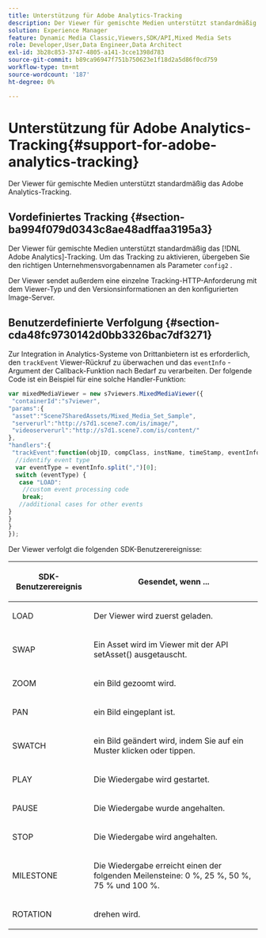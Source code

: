 ```yaml
---
title: Unterstützung für Adobe Analytics-Tracking
description: Der Viewer für gemischte Medien unterstützt standardmäßig das Adobe Analytics-Tracking.
solution: Experience Manager
feature: Dynamic Media Classic,Viewers,SDK/API,Mixed Media Sets
role: Developer,User,Data Engineer,Data Architect
exl-id: 3b28c853-3747-4805-a141-3cce1398d783
source-git-commit: b89ca96947f751b750623e1f18d2a5d86f0cd759
workflow-type: tm+mt
source-wordcount: '187'
ht-degree: 0%

---
```


# Unterstützung für Adobe Analytics-Tracking{#support-for-adobe-analytics-tracking}

Der Viewer für gemischte Medien unterstützt standardmäßig das Adobe Analytics-Tracking.

## Vordefiniertes Tracking {#section-ba994f079d0343c8ae48adffaa3195a3}

Der Viewer für gemischte Medien unterstützt standardmäßig das [!DNL Adobe Analytics]-Tracking. Um das Tracking zu aktivieren, übergeben Sie den richtigen Unternehmensvorgabennamen als Parameter `config2` .

Der Viewer sendet außerdem eine einzelne Tracking-HTTP-Anforderung mit dem Viewer-Typ und den Versionsinformationen an den konfigurierten Image-Server.

## Benutzerdefinierte Verfolgung {#section-cda48fc9730142d0bb3326bac7df3271}

Zur Integration in Analytics-Systeme von Drittanbietern ist es erforderlich, den `trackEvent` Viewer-Rückruf zu überwachen und das `eventInfo` -Argument der Callback-Funktion nach Bedarf zu verarbeiten. Der folgende Code ist ein Beispiel für eine solche Handler-Funktion:

```javascript {.line-numbers}
var mixedMediaViewer = new s7viewers.MixedMediaViewer({ 
 "containerId":"s7viewer", 
"params":{ 
 "asset":"Scene7SharedAssets/Mixed_Media_Set_Sample", 
 "serverurl":"http://s7d1.scene7.com/is/image/", 
 "videoserverurl":"http://s7d1.scene7.com/is/content/" 
}, 
"handlers":{ 
 "trackEvent":function(objID, compClass, instName, timeStamp, eventInfo) { 
  //identify event type 
  var eventType = eventInfo.split(",")[0]; 
  switch (eventType) { 
   case "LOAD": 
    //custom event processing code 
    break; 
   //additional cases for other events 
} 
} 
} 
});
```

Der Viewer verfolgt die folgenden SDK-Benutzerereignisse:

<table id="table_5D090E6614974D968E1A93B5727D859C"> 
 <thead> 
  <tr> 
   <th colname="col1" class="entry"> <p>SDK-Benutzerereignis </p> </th> 
   <th colname="col2" class="entry"> <p>Gesendet, wenn ... </p> </th> 
  </tr> 
 </thead>
 <tbody> 
  <tr> 
   <td colname="col1"> <p> <span class="codeph"> LOAD </span> </p> </td> 
   <td colname="col2"> <p>Der Viewer wird zuerst geladen. </p> </td> 
  </tr> 
  <tr> 
   <td colname="col1"> <p> <span class="codeph"> SWAP </span> </p> </td> 
   <td colname="col2"> <p>Ein Asset wird im Viewer mit der API <span class="codeph"> setAsset() </span> ausgetauscht. </p> </td> 
  </tr> 
  <tr> 
   <td colname="col1"> <p> <span class="codeph"> ZOOM </span> </p> </td> 
   <td colname="col2"> <p>ein Bild gezoomt wird. </p> </td> 
  </tr> 
  <tr> 
   <td colname="col1"> <p> <span class="codeph"> PAN </span> </p> </td> 
   <td colname="col2"> <p>ein Bild eingeplant ist. </p> </td> 
  </tr> 
  <tr> 
   <td colname="col1"> <p> <span class="codeph"> SWATCH </span> </p> </td> 
   <td colname="col2"> <p> ein Bild geändert wird, indem Sie auf ein Muster klicken oder tippen. </p> </td> 
  </tr> 
  <tr> 
   <td colname="col1"> <p> <span class="codeph"> PLAY </span> </p> </td> 
   <td colname="col2"> <p>Die Wiedergabe wird gestartet. </p> </td> 
  </tr> 
  <tr> 
   <td colname="col1"> <p> <span class="codeph"> PAUSE </span> </p> </td> 
   <td colname="col2"> <p>Die Wiedergabe wurde angehalten. </p> </td> 
  </tr> 
  <tr> 
   <td colname="col1"> <p> <span class="codeph"> STOP </span> </p> </td> 
   <td colname="col2"> <p>Die Wiedergabe wird angehalten. </p> </td> 
  </tr> 
  <tr> 
   <td colname="col1"> <p> <span class="codeph"> MILESTONE </span> </p> </td> 
   <td colname="col2"> <p>Die Wiedergabe erreicht einen der folgenden Meilensteine: 0 %, 25 %, 50 %, 75 % und 100 %. </p> </td> 
  </tr> 
  <tr> 
   <td colname="col1"> <p> <span class="codeph"> ROTATION </span> </p> </td> 
   <td colname="col2"> <p>drehen wird. </p> </td> 
  </tr> 
 </tbody> 
</table>
